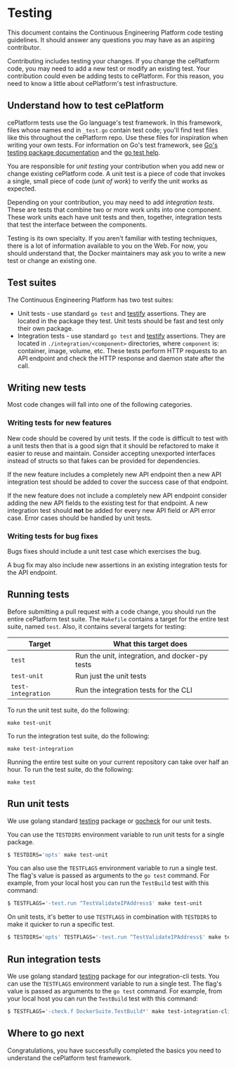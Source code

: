 # Testing

This document contains the Continuous Engineering Platform code testing guidelines. It should answer any questions you may have as an aspiring contributor. 

Contributing includes testing your changes. If you change the cePlatform code, you may need to add a new test or modify an existing test. Your contribution could even be adding tests to cePlatform. For this reason, you need to know a little about cePlatform's test infrastructure.

## Understand how to test cePlatform

cePlatform tests use the Go language's test framework. In this framework, files whose names end in `_test.go` contain test code; you'll find test files like this throughout the cePlatform repo. Use these files for inspiration when writing your own tests. For information on Go's test framework, see [Go's testing package documentation][Testing] and the [go test help][GoTestHelp].

You are responsible for _unit testing_ your contribution when you add new or change existing cePlatform code. A unit test is a piece of code that invokes a single, small piece of code (_unit of work_) to verify the unit works as expected.

Depending on your contribution, you may need to add _integration tests_. These are tests that combine two or more work units into one component. These work units each have unit tests and then, together, integration tests that test the interface between the components. 

Testing is its own specialty. If you aren't familiar with testing techniques, there is a lot of information available to you on the Web. For now, you should understand that, the Docker maintainers may ask you to write a new test or change an existing one.

## Test suites

The Continuous Engineering Platform has two test suites:

* Unit tests - use standard `go test` and [testify][Testify] assertions. They are located in the package they test. Unit tests should be fast and test only their own  package.
* Integration tests - use standard `go test` and [testify][Testify] assertions. They are located in `./integration/<component>` directories, where `component` is: container, image, volume, etc. These tests perform HTTP requests to an API endpoint and check the HTTP response and daemon state after the call.

## Writing new tests

Most code changes will fall into one of the following categories.

### Writing tests for new features

New code should be covered by unit tests. If the code is difficult to test with a unit tests then that is a good sign that it should be refactored to make it easier to reuse and maintain. Consider accepting unexported interfaces instead of structs so that fakes can be provided for dependencies.

If the new feature includes a completely new API endpoint then a new API integration test should be added to cover the success case of that endpoint.

If the new feature does not include a completely new API endpoint consider adding the new API fields to the existing test for that endpoint. A new integration test should **not** be added for every new API field or API error case. Error cases should be handled by unit tests.

### Writing tests for bug fixes

Bugs fixes should include a unit test case which exercises the bug.

A bug fix may also include new assertions in an existing integration tests for the API endpoint.

## Running tests

Before submitting a pull request with a code change, you should run the entire cePlatform  test suite. The `Makefile` contains a target for the entire test suite, named `test`. Also, it contains several targets for testing:

| Target                 | What this target does                          |
| ---------------------- | ---------------------------------------------- |
| `test`                 | Run the unit, integration, and docker-py tests |
| `test-unit`            | Run just the unit tests                        |
| `test-integration`     | Run the integration tests for the CLI          |

To run the unit test suite, do the following:

```
make test-unit
```

To run the integration test suite, do the following:

```
make test-integration
```

Running the entire test suite on your current repository can take over half an hour. To run the test suite, do the following:

```
make test
```

## Run unit tests

We use golang standard [testing][Testing] package or [gocheck][gocheck] for our unit tests.

You can use the `TESTDIRS` environment variable to run unit tests for a single package.

```bash
$ TESTDIRS='opts' make test-unit
```

You can also use the `TESTFLAGS` environment variable to run a single test. The flag's value is passed as arguments to the `go test` command. For example, from your local host you can run the `TestBuild` test with this command:

```bash
$ TESTFLAGS='-test.run ^TestValidateIPAddress$' make test-unit
```

On unit tests, it's better to use `TESTFLAGS` in combination with `TESTDIRS` to make it quicker to run a specific test.

```bash
$ TESTDIRS='opts' TESTFLAGS='-test.run ^TestValidateIPAddress$' make test-unit
```

## Run integration tests

We use golang standard [testing][Testing] package for our integration-cli tests. You can use the `TESTFLAGS` environment variable to run a single test. The flag's value is passed as arguments to the `go test` command. For example, from your local host you can run the `TestBuild` test with this command:

```bash
$ TESTFLAGS='-check.f DockerSuite.TestBuild*' make test-integration-cli
```

## Where to go next

Congratulations, you have successfully completed the basics you need to understand the cePlatform test framework.

[Testify]: https://github.com/stretchr/testify
[Testing]: https://golang.org/pkg/testing/
[gocheck]: https://labix.org/gocheck
[GoTestHelp]: http://golang.org/cmd/go/#hdr-Test_packages